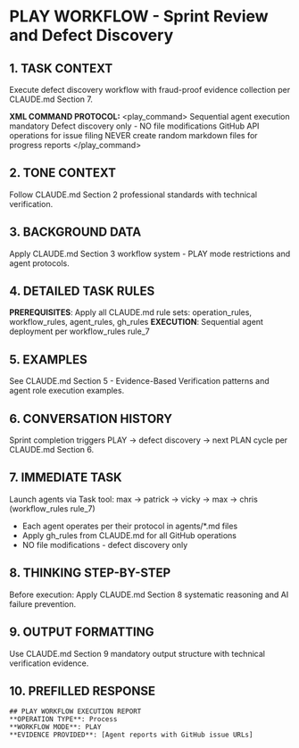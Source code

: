# PLAY WORKFLOW - Sprint Review and Defect Discovery

## 1. TASK CONTEXT
Execute defect discovery workflow with fraud-proof evidence collection per CLAUDE.md Section 7.

**XML COMMAND PROTOCOL:**
<play_command>
  Sequential agent execution mandatory
  Defect discovery only - NO file modifications
  GitHub API operations for issue filing
  NEVER create random markdown files for progress reports
</play_command>

## 2. TONE CONTEXT  
Follow CLAUDE.md Section 2 professional standards with technical verification.

## 3. BACKGROUND DATA
Apply CLAUDE.md Section 3 workflow system - PLAY mode restrictions and agent protocols.

## 4. DETAILED TASK RULES
**PREREQUISITES**: Apply all CLAUDE.md rule sets: operation_rules, workflow_rules, agent_rules, gh_rules
**EXECUTION**: Sequential agent deployment per workflow_rules rule_7

## 5. EXAMPLES
See CLAUDE.md Section 5 - Evidence-Based Verification patterns and agent role execution examples.

## 6. CONVERSATION HISTORY  
Sprint completion triggers PLAY → defect discovery → next PLAN cycle per CLAUDE.md Section 6.

## 7. IMMEDIATE TASK
Launch agents via Task tool: max → patrick → vicky → max → chris (workflow_rules rule_7)
- Each agent operates per their protocol in agents/*.md files
- Apply gh_rules from CLAUDE.md for all GitHub operations
- NO file modifications - defect discovery only

## 8. THINKING STEP-BY-STEP
Before execution: Apply CLAUDE.md Section 8 systematic reasoning and AI failure prevention.

## 9. OUTPUT FORMATTING
Use CLAUDE.md Section 9 mandatory output structure with technical verification evidence.

## 10. PREFILLED RESPONSE
```
## PLAY WORKFLOW EXECUTION REPORT
**OPERATION TYPE**: Process
**WORKFLOW MODE**: PLAY  
**EVIDENCE PROVIDED**: [Agent reports with GitHub issue URLs]
```
